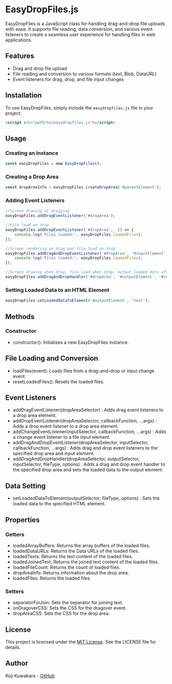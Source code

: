 # EasyDropFiles.js

EasyDropFiles is a JavaScript class for handling drag-and-drop file uploads with ease. It supports file reading, data conversion, and various event listeners to create a seamless user experience for handling files in web applications.

## Features

- Drag and drop file upload
- File reading and conversion to various formats (text, Blob, DataURL)
- Event listeners for drag, drop, and file input changes

## Installation

To use EasyDropFiles, simply include the `easydropfiles.js` file in your project:

```html
<script src="path/to/easydropfiles.js"></script>
```

## Usage
### Creating an Instance

```javascript
const easyDropFiles = new EasyDropFiles();
```

### Creating a Drop Area

```javascript
const dropAreaInfo = easyDropFiles.createDropArea('#parentElement');
```

### Adding Event Listeners

```javascript
//Screen drawing at dragging
easyDropFiles.addDragEventListener('#dropArea');

//File load on drop
easyDropFiles.addDropEventListener('#dropArea',  () => {
    console.log('Files loaded:', easyDropFiles.loadedFiles);
});

//Screen rendering on drag and file load on drop
easyDropFiles.addDragAndDropEventListener('#dropArea', '#inputElement', () => {
    console.log('Files loaded:', easyDropFiles.loadedFiles);
});

//Screen drawing when drag, file load when drop, output loaded data after drop
easyDropFiles.addDragAndDropHandler('#dropArea', '#outputElement', '#inputElement', 'text');

```

### Setting Loaded Data to an HTML Element

```javascript
easyDropFiles.setLoadedDataToElement('#outputElement', 'text');
```

## Methods
### Constructor
- constructor(): Initializes a new EasyDropFiles instance.

## File Loading and Conversion
- loadFiles(event): Loads files from a drag-and-drop or input change event.
- resetLoadedFiles(): Resets the loaded files.

## Event Listeners
- addDragEventListener(dropAreaSelector)
  : Adds drag event listeners to a drop area element.
- addDropEventListener(dropAreaSelector, callbackFunction, ...args)
  : Adds a drop event listener to a drop area element.
- addChangeEventListener(inputSelector, callbackFunction, ...args)
  : Adds a change event listener to a file input element.
- addDragAndDropEventListener(dropAreaSelector, inputSelector, callbackFunction, ...args)
  : Adds drag and drop event listeners to the specified drop area and input element.
- addDragAndDropHandler(dropAreaSelector, outputSelector, inputSelector, fileType, options)
  : Adds a drag and drop event handler to the specified drop area and sets the loaded data to the output element.

## Data Setting
- setLoadedDataToElement(outputSelector, fileType, options)
  : Sets the loaded data to the specified HTML element.

## Properties
### Getters
- loadedArrayBuffers: Returns the array buffers of the loaded files.
- loadedDataURLs: Returns the Data URLs of the loaded files.
- loadedTexts: Returns the text content of the loaded files.
- loadedJoinedText: Returns the joined text content of the loaded files.
- loadedFileCount: Returns the count of loaded files.
- dropAreaInfo: Returns information about the drop area.
- loadedFiles: Returns the loaded files.

### Setters
- separatorForJoin: Sets the separator for joining text.
- onDragoverCSS: Sets the CSS for the dragover event.
- dropAreaCSS: Sets the CSS for the drop area.

## License
This project is licensed under the [MIT License](https://github.com/kojikuwabara/easy-drop-files.js/blob/main/LICENSE). See the LICENSE file for details.

## Author
Koji Kuwabara - [GitHub](https://github.com/kojikuwabara)
